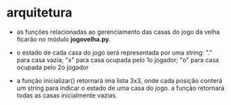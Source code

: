 # arquitetura

* as funções relacionadas ao gerenciamento das casas do jogo da velha ficarão no módulo **jogovelha.py**.

* o estado de cada casa do jogo será representada por uma string: "." para casa vazia; "x" para casa ocupada pelo 1o jogador; "o" para casa ocupada pelo 2o jogador

* a função inicializar() retornará ima lista 3x3, onde cada posição conterá um string para indicar o estado de uma casa do jogo. a função retornará todas as casas inicialmente vazias.
